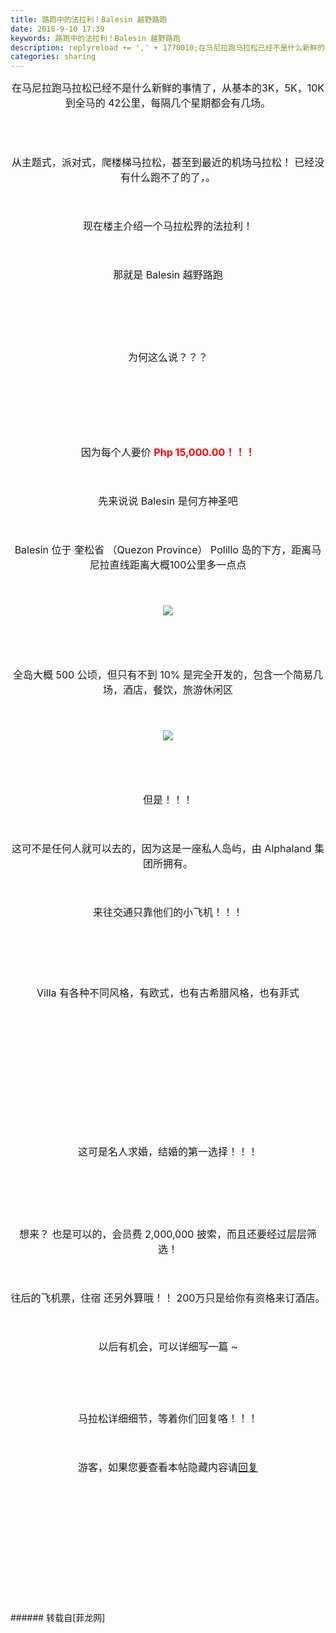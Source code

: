 ```yaml
---
title: 路跑中的法拉利！Balesin 越野路跑
date: 2018-9-10 17:39
keywords: 路跑中的法拉利！Balesin 越野路跑
description: replyreload += ',' + 1770010;在马尼拉跑马拉松已经不是什么新鲜的事情了，从基本的3K，5K，10K 到全马的 42公里，每隔几个星期都会有几场。从主题式，派对式，爬楼梯马拉松，甚至到最近的机场马拉松！ 已经没有什么跑不了的了，。现在楼主介绍一个马拉松界的法拉利！那就是 Balesin 越野路跑为何这么说？？？  因为每个人要价 Php 15,000.00！！！先来说说 Balesin 是何方神圣吧Balesin 位于 奎松省 （Quezon Province） Polillo 岛的下方，距离马尼拉直线距离大概100公里多一点点全岛大概 500 公顷，但只有不到 10% 是完全开发的，包含一个简易几场，酒店，餐饮，旅游休闲区但是！！！这可不是任何人就可以去的，因为这是一座私人岛屿，由 Alphaland 集团所拥有。来往交通只靠他们的小飞机！！！Villa 有各种不同风格，有欧式，也有古希腊风格，也有菲式这可是名人求婚，结婚的第一选择！！！想来？ 也是可以的，会员费 2,000,000 披索，而且还要经过层层筛选！往后的飞机票，住宿 还另外算哦！！ 200万只是给你有资格来订酒店。以后有机会，可以详细写一篇 ~马拉松详细细节，等着你们回复咯！！！游客，如果您要查看本帖隐藏内容请回复
categories: sharing
---
```

<td class="t_f" id="postmessage_1770010">

<script type="1122e78b4177141cb4d71ec1-text/javascript">replyreload += ',' + 1770010;</script><div align="center"><font size="3">在马尼拉跑马拉松已经不是什么新鲜的事情了，从基本的3K，5K，10K 到全马的 42公里，每隔几个星期都会有几场。</font></div><br/>
<div align="center"><font size="3"><br/>
</font></div><br/>
<br/>
<div align="center"><font size="3">从主题式，派对式，爬楼梯马拉松，甚至到最近的机场马拉松！ 已经没有什么跑不了的了，。</font></div><br/>
<div align="center"><font size="3"><br/>
</font></div><br/>
<div align="center"><font size="3">现在楼主介绍一个马拉松界的法拉利！</font></div><br/>
<div align="center"><font size="3"><br/>
</font></div><br/>
<div align="center"><font size="3">那就是 Balesin 越野路跑</font></div><br/>
<div align="center"><font size="3"><br/>
</font></div><br/>
<div align="center"><font size="3"><img alt="" border="0" class="zoom" data-cf-modified-1122e78b4177141cb4d71ec1-="" file="https://regonline.activeglobal.com/custImages/360000/363271_copy/Balesin%20Banner-H.jpg" id="aimg_PkIMI" lazyloadthumb="1" onclick="" onmouseover="" src="https://regonline.activeglobal.com/custImages/360000/363271_copy/Balesin%20Banner-H.jpg"/></font></div><br/>
<div align="center"><font size="3"><br/>
</font></div><br/>
<div align="center"><font size="3">为何这么说？？？</font></div><br/>
<div align="center"><font size="3"><br/>
</font></div><br/>
<div align="center"><font size="3"><img alt="" border="0" onclick="" onmouseover="" smilieid="757" src="static/image/smiley/longwa/15.gif"/> <img alt="" border="0" onclick="" onmouseover="" smilieid="757" src="static/image/smiley/longwa/15.gif"/> <img alt="" border="0" onclick="" onmouseover="" smilieid="757" src="static/image/smiley/longwa/15.gif"/></font></div><br/>
<div align="center"><font size="3"><br/>
</font></div><br/>
<div align="center"><font size="3">因为每个人要价 <strong><font color="#ff0000">Php 15,000.00！！！</font></strong></font></div><br/>
<div align="center"><font size="3"><br/>
</font></div><br/>
<div align="center"><font size="3">先来说说 Balesin 是何方神圣吧</font></div><br/>
<div align="center"><font size="3"><br/>
</font></div><br/>
<div align="center"><font size="3">Balesin 位于 奎松省 （Quezon Province） Polillo 岛的下方，距离马尼拉直线距离大概100公里多一点点</font></div><br/>
<div align="center"><font size="3"><br/>
</font></div><br/>
<div align="center"><font size="3">

<img aid="940290" data-cf-modified-1122e78b4177141cb4d71ec1-="" file="data/attachment/forum/201809/10/172208xgws11vjo2zsif4w.png.thumb.jpg" id="aimg_940290" inpost="1" onclick="" onmouseover="" src="http://www.flw.ph/data/attachment/forum/201809/10/172208xgws11vjo2zsif4w.png" style="cursor:pointer" zoomfile="data/attachment/forum/201809/10/172208xgws11vjo2zsif4w.png"/>


</font></div><br/>
<div align="center"><font size="3"><br/>
</font></div><br/>
<div align="center"><font size="3">全岛大概 500 公顷，但只有不到 10% 是完全开发的，包含一个简易几场，酒店，餐饮，旅游休闲区</font></div><br/>
<div align="center"><font size="3"><br/>
</font></div><br/>
<div align="center"><font size="3">

<img aid="940289" data-cf-modified-1122e78b4177141cb4d71ec1-="" file="data/attachment/forum/201809/10/172137br5objtooanqr5zq.png.thumb.jpg" id="aimg_940289" inpost="1" onclick="" onmouseover="" src="http://www.flw.ph/data/attachment/forum/201809/10/172137br5objtooanqr5zq.png" style="cursor:pointer" zoomfile="data/attachment/forum/201809/10/172137br5objtooanqr5zq.png"/>


</font></div><br/>
<div align="center"><font size="3"><br/>
</font></div><br/>
<div align="center"><font size="3">但是！！！</font></div><br/>
<div align="center"><font size="3"><br/>
</font></div><br/>
<div align="center"><font size="3">这可不是任何人就可以去的，因为这是一座私人岛屿，由 Alphaland 集团所拥有。</font></div><br/>
<div align="center"><font size="3"><br/>
</font></div><br/>
<div align="center"><font size="3">来往交通只靠他们的小飞机！！！</font></div><br/>
<div align="center"><font size="3"><br/>
</font></div><br/>
<div align="center"><img alt="" border="0" class="zoom" data-cf-modified-1122e78b4177141cb4d71ec1-="" file="http://business.inquirer.net/files/2016/03/balesin.jpg" id="aimg_NgMS1" lazyloadthumb="1" onclick="" onmouseover="" src="http://business.inquirer.net/files/2016/03/balesin.jpg"/></div><br/>
<br/>
<br/>
<div align="center"><font size="3">Villa 有各种不同风格，有欧式，也有古希腊风格，也有菲式</font></div><br/>
<div align="center"><font size="3"><br/>
</font></div><br/>
<div align="center"><font size="3"><img alt="" border="0" class="zoom" data-cf-modified-1122e78b4177141cb4d71ec1-="" file="https://scontent.fmnl4-3.fna.fbcdn.net/v/t1.0-9/38289285_1965901743449386_101480954693943296_o.jpg?_nc_cat=0&amp;oh=5bf4bebd015760cb4392addfaf4a84da&amp;oe=5BF0B892" id="aimg_JA00e" lazyloadthumb="1" onclick="" onmouseover="" src="https://scontent.fmnl4-3.fna.fbcdn.net/v/t1.0-9/38289285_1965901743449386_101480954693943296_o.jpg?_nc_cat=0&amp;oh=5bf4bebd015760cb4392addfaf4a84da&amp;oe=5BF0B892"/></font></div><br/>
<br/>
<div align="center"><img alt="" border="0" class="zoom" data-cf-modified-1122e78b4177141cb4d71ec1-="" file="https://scontent.fmnl4-3.fna.fbcdn.net/v/t1.0-9/40400816_2012301668809393_8674863129282215936_o.jpg?_nc_cat=0&amp;oh=be1929b7ed77e13483ee368713ce6ef3&amp;oe=5C375D66" id="aimg_r45UP" lazyloadthumb="1" onclick="" onmouseover="" src="https://scontent.fmnl4-3.fna.fbcdn.net/v/t1.0-9/40400816_2012301668809393_8674863129282215936_o.jpg?_nc_cat=0&amp;oh=be1929b7ed77e13483ee368713ce6ef3&amp;oe=5C375D66"/></div><br/>
<br/>
<div align="center"><img alt="" border="0" class="zoom" data-cf-modified-1122e78b4177141cb4d71ec1-="" file="https://scontent.fmnl4-3.fna.fbcdn.net/v/t1.0-9/39878839_2001862723186621_8557427599444279296_o.jpg?_nc_cat=0&amp;oh=2dd02736ba4c7123a4ab469fbafb3dc4&amp;oe=5C353A43" id="aimg_uCQtq" lazyloadthumb="1" onclick="" onmouseover="" src="https://scontent.fmnl4-3.fna.fbcdn.net/v/t1.0-9/39878839_2001862723186621_8557427599444279296_o.jpg?_nc_cat=0&amp;oh=2dd02736ba4c7123a4ab469fbafb3dc4&amp;oe=5C353A43"/></div><br/>
<div align="center"><font size="3"><br/>
</font></div><br/>
<div align="center"><img alt="" border="0" class="zoom" data-cf-modified-1122e78b4177141cb4d71ec1-="" file="https://scontent.fmnl4-3.fna.fbcdn.net/v/t1.0-9/36548922_1917945188245042_3736404325254037504_n.jpg?_nc_cat=0&amp;oh=6bbfc70da8bcb81c9b5711e933f2372e&amp;oe=5C240923" id="aimg_QC3pt" lazyloadthumb="1" onclick="" onmouseover="" src="https://scontent.fmnl4-3.fna.fbcdn.net/v/t1.0-9/36548922_1917945188245042_3736404325254037504_n.jpg?_nc_cat=0&amp;oh=6bbfc70da8bcb81c9b5711e933f2372e&amp;oe=5C240923"/></div><br/>
<div align="center"><font size="3"><br/>
</font></div><br/>
<div align="center"><font size="3">这可是名人求婚，结婚的第一选择！！！</font></div><br/>
<div align="center"><font size="3"><br/>
</font></div><br/>
<div align="center"><img alt="" border="0" class="zoom" data-cf-modified-1122e78b4177141cb4d71ec1-="" file="https://scontent.fmnl4-3.fna.fbcdn.net/v/t1.0-9/38211802_1967772903262270_3131340374954475520_o.jpg?_nc_cat=0&amp;oh=aac91f2a78cf0cf91b106c6327209013&amp;oe=5BF0D31C" id="aimg_eS4mG" lazyloadthumb="1" onclick="" onmouseover="" src="https://scontent.fmnl4-3.fna.fbcdn.net/v/t1.0-9/38211802_1967772903262270_3131340374954475520_o.jpg?_nc_cat=0&amp;oh=aac91f2a78cf0cf91b106c6327209013&amp;oe=5BF0D31C"/></div><br/>
<div align="center"><font size="3"><br/>
</font></div><br/>
<div align="center"><font size="3">想来？ 也是可以的，会员费 2,000,000 披索，而且还要经过层层筛选！</font></div><br/>
<div align="center"><font size="3"><br/>
</font></div><br/>
<div align="center"><font size="3">往后的飞机票，住宿 还另外算哦！！ 200万只是给你有资格来订酒店。</font></div><br/>
<div align="center"><font size="3"><br/>
</font></div><br/>
<div align="center"><font size="3">以后有机会，可以详细写一篇 ~</font></div><br/>
<div align="center"><font size="3"><br/>
</font></div><br/>
<div align="center"><font size="3"><br/>
</font></div><br/>
<div align="center"><font size="3">马拉松详细细节，等着你们回复咯！！！</font></div><br/>
<div align="center"><font size="3"><br/>
</font></div><br/>
<div align="center"><font size="3"><div class="locked">游客，如果您要查看本帖隐藏内容请<a data-cf-modified-1122e78b4177141cb4d71ec1-="" href="forum.php?mod=post&amp;action=reply&amp;fid=47&amp;tid=466578" onclick="if (!window.__cfRLUnblockHandlers) return false; showWindow('reply', this.href)">回复</a></div></font><br/>
</div><br/>
<div align="center"><font size="3"><br/>
</font></div><br/>
<div align="center"><font size="3"><br/>
</font></div><br/>
<div align="center"><font size="3"><br/>
</font></div><br/>
<div align="center"><font size="3"><br/>
</font></div><br/>
<div align="center"><font size="3"><br/>
</font></div><br/>
</td>
###### 转载自[菲龙网]